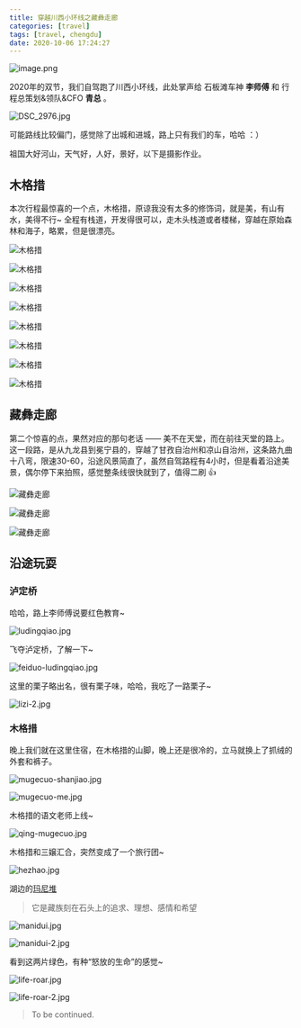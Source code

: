 ```yaml
---
title: 穿越川西小环线之藏彝走廊
categories: [travel]
tags: [travel, chengdu]
date: 2020-10-06 17:24:27
---
```


![image.png](https://static.wuyuying.com/chuanxi-2020/map-yizang.jpeg)

2020年的双节，我们自驾跑了川西小环线，此处掌声给 石板滩车神 **李师傅** 和 行程总策划&领队&CFO **青总** 。

![DSC_2976.jpg](https://static.wuyuying.com/chuanxi-2020/q-and-lishifu.jpg)

可能路线比较偏门，感觉除了出城和进城，路上只有我们的车，哈哈 ：）

祖国大好河山，天气好，人好，景好，以下是摄影作业。

## 木格措

本次行程最惊喜的一个点，木格措，原谅我没有太多的修饰词，就是美，有山有水，美得不行~ 全程有栈道，开发得很可以，走木头栈道或者楼梯，穿越在原始森林和海子，略累，但是很漂亮。

![木格措](https://static.wuyuying.com/chuanxi-2020/mugecuo-1.JPG)

![木格措](https://static.wuyuying.com/chuanxi-2020/mugecuo-2.JPG)

![木格措](https://static.wuyuying.com/chuanxi-2020/mugecuo-7.jpg)

![木格措](https://static.wuyuying.com/chuanxi-2020/mugecuo-8.jpg)

![木格措](https://static.wuyuying.com/chuanxi-2020/mugecuo-3.JPG)

![木格措](https://static.wuyuying.com/chuanxi-2020/mugecuo-4.JPG)

![木格措](https://static.wuyuying.com/chuanxi-2020/mugecuo-5.JPG)

![木格措](https://static.wuyuying.com/chuanxi-2020/mugecuo-6.JPG)

## 藏彝走廊

第二个惊喜的点，果然对应的那句老话 —— 美不在天堂，而在前往天堂的路上。这一段路，是从九龙县到冕宁县的，穿越了甘孜自治州和凉山自治州，这条路九曲十八弯，限速30-60，沿途风景简直了，虽然自驾路程有4小时，但是看着沿途美景，偶尔停下来拍照，感觉整条线很快就到了，值得二刷 👍

![藏彝走廊](https://static.wuyuying.com/chuanxi-2020/zangyizoulang-1.JPG)

![藏彝走廊](https://static.wuyuying.com/chuanxi-2020/zangyizoulang-2.JPG)

![藏彝走廊](https://static.wuyuying.com/chuanxi-2020/zangyizoulang-3.JPG)

## 沿途玩耍

### 泸定桥

哈哈，路上李师傅说要红色教育~

![ludingqiao.jpg](https://static.wuyuying.com/chuanxi-2020/ludingqiao.jpg)

飞夺泸定桥，了解一下~

![feiduo-ludingqiao.jpg](https://static.wuyuying.com/chuanxi-2020/feiduo-ludingqiao.jpg)

这里的栗子略出名，很有栗子味，哈哈，我吃了一路栗子~

![lizi-2.jpg](https://static.wuyuying.com/chuanxi-2020/lizi-2.jpg)

### 木格措

晚上我们就在这里住宿，在木格措的山脚，晚上还是很冷的，立马就换上了抓绒的外套和裤子。

![mugecuo-shanjiao.jpg](https://static.wuyuying.com/chuanxi-2020/mugecuo-shanjiao.jpg)

![mugecuo-me.jpg](https://static.wuyuying.com/chuanxi-2020/mugecuo-me.jpg)

木格措的语文老师上线~

![qing-mugecuo.jpg](https://static.wuyuying.com/chuanxi-2020/qing-mugecuo.jpg)

木格措和三嬢汇合，突然变成了一个旅行团~

![hezhao.jpg](https://static.wuyuying.com/chuanxi-2020/hezhao.jpg)

湖边的[玛尼堆](https://baike.baidu.com/item/%E7%8E%9B%E5%B0%BC%E5%A0%86/4859153)

> 它是藏族刻在石头上的追求、理想、感情和希望

![manidui.jpg](https://static.wuyuying.com/chuanxi-2020/manidui.jpg)

![manidui-2.jpg](https://static.wuyuying.com/chuanxi-2020/manidui-2.jpg)

看到这两片绿色，有种“怒放的生命”的感觉~

![life-roar.jpg](https://static.wuyuying.com/chuanxi-2020/life-roar.jpg)

![life-roar-2.jpg](https://static.wuyuying.com/chuanxi-2020/life-roar-2.jpg)

> To be continued.